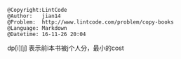 ```
@Copyright:LintCode
@Author:   jian14
@Problem:  http://www.lintcode.com/problem/copy-books
@Language: Markdown
@Datetime: 16-11-26 20:04
```

dp[i][j]  表示前i本书被j个人分，最小的cost